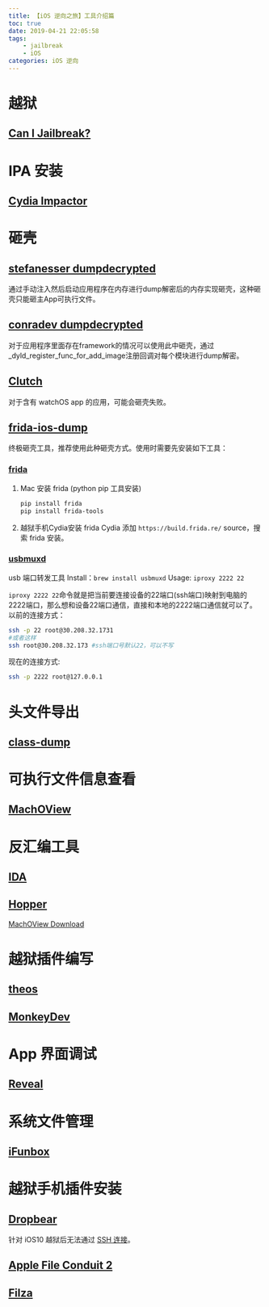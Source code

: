```yaml
---
title: 【iOS 逆向之旅】工具介绍篇
toc: true
date: 2019-04-21 22:05:58
tags: 
    - jailbreak
    - iOS
categories: iOS 逆向
---
```

# 越狱
## [Can I Jailbreak?](http://canijailbreak.com/)
# IPA 安装
## [Cydia Impactor](http://www.cydiaimpactor.com/)
# 砸壳
## [stefanesser dumpdecrypted](https://github.com/stefanesser/dumpdecrypted)
通过手动注入然后启动应用程序在内存进行dump解密后的内存实现砸壳，这种砸壳只能砸主App可执行文件。
## [conradev dumpdecrypted](https://github.com/conradev/dumpdecrypted)
对于应用程序里面存在framework的情况可以使用此中砸壳，通过_dyld_register_func_for_add_image注册回调对每个模块进行dump解密。
## [Clutch](https://github.com/KJCracks/Clutch)
对于含有 watchOS app 的应用，可能会砸壳失败。
## [frida-ios-dump](http://www.alonemonkey.com/2018/01/30/frida-ios-dump/)
终极砸壳工具，推荐使用此种砸壳方式。使用时需要先安装如下工具：
### [frida](https://www.frida.re/docs/home/)
1. Mac 安装 frida (python pip 工具安装)
    ```bash
    pip install frida
    pip install frida-tools
    ```
2. 越狱手机Cydia安装 frida
   Cydia 添加 `https://build.frida.re/` source，搜索 frida 安装。

### [usbmuxd](https://cgit.sukimashita.com/usbmuxd.git/) 
usb 端口转发工具
Install：`brew install usbmuxd`
Usage: `iproxy 2222 22`

`iproxy 2222 22`命令就是把当前要连接设备的22端口(ssh端口)映射到电脑的2222端口，那么想和设备22端口通信，直接和本地的2222端口通信就可以了。
以前的连接方式：
```bash
ssh -p 22 root@30.208.32.1731
#或者这样
ssh root@30.208.32.173 #ssh端口号默认22，可以不写
```
现在的连接方式:
```bash
ssh -p 2222 root@127.0.0.1
```

# 头文件导出
## [class-dump](https://github.com/nygard/class-dump)
# 可执行文件信息查看
## [MachOView](https://github.com/gdbinit/MachOView/) 
# 反汇编工具
## [IDA](https://www.hex-rays.com/products/ida/)
## [Hopper](https://www.hopperapp.com/)
[MachOView Download](https://sourceforge.net/projects/machoview/)
# 越狱插件编写
## [theos](https://github.com/theos/theos)
## [MonkeyDev](https://github.com/AloneMonkey/MonkeyDev)
# App 界面调试
## [Reveal](https://revealapp.com/)
# 系统文件管理
## [iFunbox](http://www.i-funbox.com/zh-cn_index.html?userchoose)
# 越狱手机插件安装
## [Dropbear](https://matt.ucc.asn.au/dropbear/dropbear.html)
  针对 iOS10 越狱后无法通过 [SSH 连接](https://zhuanlan.zhihu.com/p/34003393)。
## [Apple File Conduit 2](https://cydia.saurik.com/package/com.saurik.afc2d/)
## [Filza](https://filza.net/)